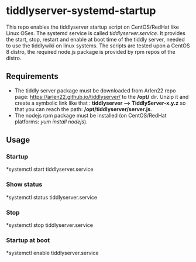 # tiddlyserver-systemd-startup
This repo enables the tiddlyserver startup script on CentOS/RedHat like Linux OSes. 
The systemd service is called *tiddlyserver.service*. It provides the start, stop, restart and enable at boot time of the tiddly server, needed to use the tiddlywiki on linux systems.
The scripts are tested upon a CentOS 8 distro, the required node.js package is provided by rpm repos of the distro. 
## Requirements
- The tiddly server package must be downloaded from Arlen22 repo page: https://arlen22.github.io/tiddlyserver/  to the **/opt/** dir. Unzip it and create a symbolic link like that : **tiddlyserver --> TiddlyServer-x.y.z** so that you can reach the path: **/opt/tiddlyserver/server.js**.
- The nodejs rpm package must be installed (on CentOS/RedHat platforms: *yum install nodejs*).

## Usage

### Startup
*systemctl start tiddlyserver.service

### Show status
*systemctl status tiddlyserver.service

### Stop
*systemctl stop tiddlyserver.service

### Startup at boot
*systemctl enable tiddlyserver.service

